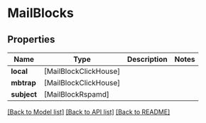 # MailBlocks

## Properties
Name | Type | Description | Notes
------------ | ------------- | ------------- | -------------
**local** | [MailBlockClickHouse] |  | 
**mbtrap** | [MailBlockClickHouse] |  | 
**subject** | [MailBlockRspamd] |  | 

[[Back to Model list]](../README.md#documentation-for-models) [[Back to API list]](../README.md#documentation-for-api-endpoints) [[Back to README]](../README.md)


